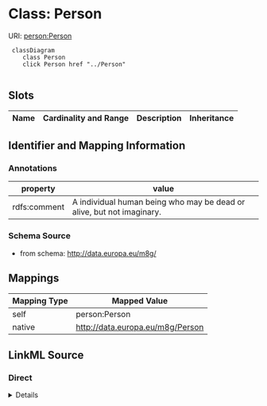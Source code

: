 

# Class: Person 



URI: [person:Person](http://www.w3.org/ns/person#Person)






```mermaid
 classDiagram
    class Person
    click Person href "../Person"
      
```




<!-- no inheritance hierarchy -->


## Slots

| Name | Cardinality and Range | Description | Inheritance |
| ---  | --- | --- | --- |









## Identifier and Mapping Information





### Annotations

| property | value |
| --- | --- |
| rdfs:comment | A individual human being who may be dead or alive, but not imaginary. || rdfs:isDefinedBy | http://www.w3.org/ns/person# || skos:scopeNote | The Core Public Organization Vocabulary defines properties for telephone number, e-mail address and opening hours although it is noteworthy that the class is based on schema.org's ContactPoint class that has additional properties that some implementations may find useful. |



### Schema Source


* from schema: http://data.europa.eu/m8g/




## Mappings

| Mapping Type | Mapped Value |
| ---  | ---  |
| self | person:Person |
| native | http://data.europa.eu/m8g/Person |







## LinkML Source

<!-- TODO: investigate https://stackoverflow.com/questions/37606292/how-to-create-tabbed-code-blocks-in-mkdocs-or-sphinx -->

### Direct

<details>
```yaml
name: Person
annotations:
  rdfs:comment:
    tag: rdfs:comment
    value: A individual human being who may be dead or alive, but not imaginary.
  rdfs:isDefinedBy:
    tag: rdfs:isDefinedBy
    value: http://www.w3.org/ns/person#
  skos:scopeNote:
    tag: skos:scopeNote
    value: The Core Public Organization Vocabulary defines properties for telephone
      number, e-mail address and opening hours although it is noteworthy that the
      class is based on schema.org's ContactPoint class that has additional properties
      that some implementations may find useful.
from_schema: http://data.europa.eu/m8g/
class_uri: person:Person

```
</details>

### Induced

<details>
```yaml
name: Person
annotations:
  rdfs:comment:
    tag: rdfs:comment
    value: A individual human being who may be dead or alive, but not imaginary.
  rdfs:isDefinedBy:
    tag: rdfs:isDefinedBy
    value: http://www.w3.org/ns/person#
  skos:scopeNote:
    tag: skos:scopeNote
    value: The Core Public Organization Vocabulary defines properties for telephone
      number, e-mail address and opening hours although it is noteworthy that the
      class is based on schema.org's ContactPoint class that has additional properties
      that some implementations may find useful.
from_schema: http://data.europa.eu/m8g/
class_uri: person:Person

```
</details>